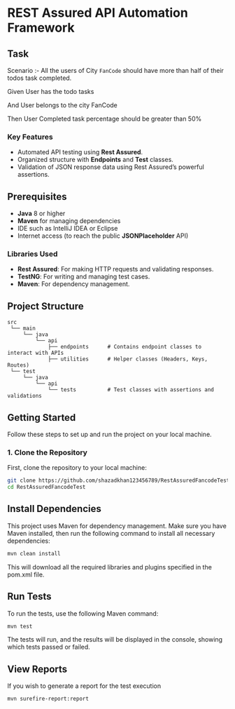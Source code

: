 # REST Assured API Automation Framework

## Task

Scenario :- All the users of City `FanCode` should have more than half of their todos task completed.

Given User has the todo tasks

And User belongs to the city FanCode

Then User Completed task percentage should be greater than 50%


### Key Features
- Automated API testing using **Rest Assured**.
- Organized structure with **Endpoints** and **Test** classes.
- Validation of JSON response data using Rest Assured’s powerful assertions.

## Prerequisites

- **Java** 8 or higher
- **Maven** for managing dependencies
- IDE such as IntelliJ IDEA or Eclipse
- Internet access (to reach the public **JSONPlaceholder** API)

### Libraries Used
- **Rest Assured**: For making HTTP requests and validating responses.
- **TestNG**: For writing and managing test cases.
- **Maven**: For dependency management.

## Project Structure

```plaintext
src
 └── main
     └── java
         └── api
             ├── endpoints      # Contains endpoint classes to interact with APIs
             ├── utilities      # Helper classes (Headers, Keys, Routes)
 └── test
     └── java
         └── api
             └── tests          # Test classes with assertions and validations

```
## Getting Started

Follow these steps to set up and run the project on your local machine.

### 1. Clone the Repository

First, clone the repository to your local machine:

```bash
git clone https://github.com/shazadkhan123456789/RestAssuredFancodeTest.git
cd RestAssuredFancodeTest
```

## Install Dependencies

This project uses Maven for dependency management. Make sure you have Maven installed, then run the following command to install all necessary dependencies:

```bash
mvn clean install
```
This will download all the required libraries and plugins specified in the pom.xml file.

## Run Tests

To run the tests, use the following Maven command:

```bash
mvn test
```
The tests will run, and the results will be displayed in the console, showing which tests passed or failed.

## View Reports

If you wish to generate a report for the test execution 

```bash
mvn surefire-report:report
```


